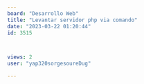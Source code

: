 ```yaml
---
board: "Desarrollo Web"
title: "Levantar servidor php via comando"
date: "2023-03-22 01:20:44"
id: 3515



views: 2
user: "yap320sorgesoureDug"

---
```

